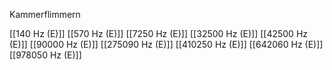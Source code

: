 Kammerflimmern

[[140 Hz (E)]]
[[570 Hz (E)]]
[[7250 Hz (E)]]
[[32500 Hz (E)]]
[[42500 Hz (E)]]
[[90000 Hz (E)]]
[[275090 Hz (E)]]
[[410250 Hz (E)]]
[[642060 Hz (E)]]
[[978050 Hz (E)]]